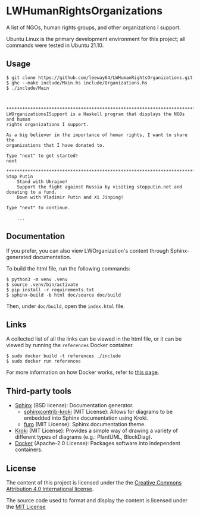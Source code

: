 # LWHumanRightsOrganizations

A list of NGOs, human rights groups, and other organizations I support.

Ubuntu Linux is the primary development environment for this project; all commands were tested in Ubuntu 21.10.


## Usage

```
$ git clone https://github.com/leeway64/LWHumanRightsOrganizations.git
$ ghc --make include/Main.hs include/Organizations.hs
$ ./include/Main



********************************************************************************
LWOrganizationsISupport is a Haskell program that displays the NGOs and human
rights organizations I support.

As a big believer in the importance of human rights, I want to share the
organizations that I have donated to.

Type "next" to get started!
next

********************************************************************************
Stop Putin
	Stand with Ukraine!
	Support the fight against Russia by visiting stopputin.net and donating to a fund.
	Down with Vladimir Putin and Xi Jinping!

Type "next" to continue.

    ...

```


## Documentation

If you prefer, you can also view LWOrganization's content through Sphinx-generated documentation.

To build the html file, run the following commands:

```
$ python3 -m venv .venv
$ source .venv/bin/activate
$ pip install -r requirements.txt
$ sphinx-build -b html doc/source doc/build
```

Then, under `doc/build`, open the `index.html` file.


## Links

A collected list of all the links can be viewed in the html file, or it can be viewed by running
the `references` Docker container.

```
$ sudo docker build -t references ./include
$ sudo docker run references
```

For more information on how Docker works, refer to [this page](doc/docker/README.md).


## Third-party tools

- [Sphinx](https://github.com/sphinx-doc/sphinx) (BSD license): Documentation generator.
  - [sphinxcontrib-kroki](https://pypi.org/project/sphinxcontrib-kroki/) (MIT License): Allows for
    diagrams to be embedded into Sphinx documentation using Kroki.
  - [furo](https://pypi.org/project/furo/) (MIT License): Sphinx documentation theme.
- [Kroki](https://kroki.io/) (MIT License): Provides a simple way of drawing a variety of
  different types of diagrams (e.g.: PlantUML, BlockDiag).
- [Docker](https://www.docker.com/) (Apache-2.0 License): Packages software into independent containers.


## License

The content of this project is licensed under the the [Creative Commons Attribution 4.0 
International license](https://creativecommons.org/licenses/by/4.0/).

The source code used to format and display the content is licensed under the [MIT License](LICENSE.txt)

